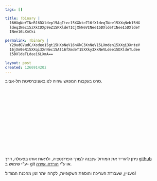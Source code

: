 ```yaml
--- 
tags: []

title: !binary |
  16HXqNeYINeR16DXldep15AgItec15XXkteZ16fXldeqINee15XXqNeb15HX
  ldeqINec15zXkCDXp9eZ15PXldeTICjXkNeVINee15DXldeTINee15DXldeT
  INee16LXmCki

permalink: !binary |
  Y29udGVudC/Xodeo15gt15HXoNeV16nXkC3XnNeV15LXmden15XXqi3XnteV
  16jXm9eR15XXqi3XnNec15At16fXmdeT15XXky3XkNeVLdee15DXldeTLdee
  15DXldeTLdee16LXmA==

layout: post
created: 1266914202
---
```

סרט בעקבות המפגש שהיה לנו באוניברסיטת תל-אביב.
<object width="400" height="225"><param name="allowfullscreen" value="true" /><param name="allowscriptaccess" value="always" /><param name="movie" value="http://vimeo.com/moogaloop.swf?clip_id=9643067&amp;server=vimeo.com&amp;show_title=1&amp;show_byline=1&amp;show_portrait=0&amp;color=00ADEF&amp;fullscreen=1" /><embed src="http://vimeo.com/moogaloop.swf?clip_id=9643067&amp;server=vimeo.com&amp;show_title=1&amp;show_byline=1&amp;show_portrait=0&amp;color=00ADEF&amp;fullscreen=1" type="application/x-shockwave-flash" allowfullscreen="true" allowscriptaccess="always" width="400" height="225"></embed></object>

ניתן להוריד את המודול שנבנה לצורך הפרזנטציה, ולראות אותו בפעולה, דרך <a href="http://github.com/amitaibu/gizra_access">github</a> ע"י שימוש ב- git או ע"י <a href="http://github.com/amitaibu/gizra_access/archives/master">הורדה ישירה</a>.

מעניין, שעבודת העריכה והוספת השקופיות, לקחה יותר זמן מהכנת המודול!

